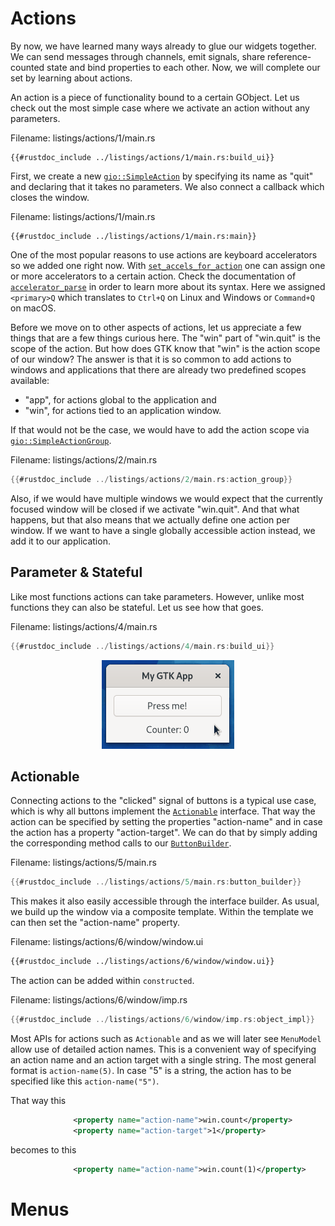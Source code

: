 # Actions

By now, we have learned many ways already to glue our widgets together.
We can send messages through channels, emit signals, share reference-counted state and bind properties to each other.
Now, we will complete our set by learning about actions.

An action is a piece of functionality bound to a certain GObject.
Let us check out the most simple case where we activate an action without any parameters.

<span class="filename">Filename: listings/actions/1/main.rs</span>

```rust,no_run
{{#rustdoc_include ../listings/actions/1/main.rs:build_ui}}
```

First, we create a new [`gio::SimpleAction`](https://gtk-rs.org/gtk-rs-core/stable/latest/docs/gio/struct.SimpleAction.html) by specifying its name as "quit" and declaring that it takes no parameters.
We also connect a callback which closes the window.

<span class="filename">Filename: listings/actions/1/main.rs</span>

```rust,no_run
{{#rustdoc_include ../listings/actions/1/main.rs:main}}
```

One of the most popular reasons to use actions are keyboard accelerators so we added one right now.
With [`set_accels_for_action`](../docs/gtk4/prelude/trait.GtkApplicationExt.html#tymethod.set_accels_for_action) one can assign one or more accelerators to a certain action.
Check the documentation of [`accelerator_parse`](../docs/gtk4/functions/fn.accelerator_parse.html) in order to learn more about its syntax.
Here we assigned `<primary>Q` which translates to `Ctrl+Q` on Linux and Windows or `Command+Q` on macOS.

Before we move on to other aspects of actions, let us appreciate a few things that are a few things curious here.
The "win" part of "win.quit" is the scope of the action.
But how does GTK know that "win" is the action scope of our window?
The answer is that it is so common to add actions to windows and applications that there are already two predefined scopes available:
- "app", for actions global to the application and
- "win", for actions tied to an application window.

If that would not be the case, we would have to add the action scope via [`gio::SimpleActionGroup`](https://gtk-rs.org/gtk-rs-core/stable/latest/docs/gio/struct.SimpleActionGroup.html).

<span class="filename">Filename: listings/actions/2/main.rs</span>

```rust ,no_run,noplayground
{{#rustdoc_include ../listings/actions/2/main.rs:action_group}}
```

Also, if we would have multiple windows we would expect that the currently focused window will be closed if we activate "win.quit".
And that what happens, but that also means that we actually define one action per window.
If we want to have a single globally accessible action instead, we add it to our application.

## Parameter & Stateful

Like most functions actions can take parameters.
However, unlike most functions they can also be stateful.
Let us see how that goes.

<span class="filename">Filename: listings/actions/4/main.rs</span>

```rust ,no_run,noplayground
{{#rustdoc_include ../listings/actions/4/main.rs:build_ui}}
```

<div style="text-align:center"><img src="img/actions_counter.gif" /></div>


## Actionable

Connecting actions to the "clicked" signal of buttons is a typical use case, which is why all buttons implement the [`Actionable`](../docs/gtk4/struct.Actionable.html) interface.
That way the action can be specified by setting the properties "action-name" and in case the action has a property "action-target".
We can do that by simply adding the corresponding method calls to our [`ButtonBuilder`](../docs/gtk4/struct.ButtonBuilder.html).

<span class="filename">Filename: listings/actions/5/main.rs</span>

```rust ,no_run,noplayground
{{#rustdoc_include ../listings/actions/5/main.rs:button_builder}}
```

This makes it also easily accessible through the interface builder.
As usual, we build up the window via a composite template.
Within the template we can then set the "action-name" property.

<span class="filename">Filename: listings/actions/6/window/window.ui</span>

```xml
{{#rustdoc_include ../listings/actions/6/window/window.ui}}
```

The action can be added within `constructed`.

<span class="filename">Filename: listings/actions/6/window/imp.rs</span>

```rust ,no_run,noplayground
{{#rustdoc_include ../listings/actions/6/window/imp.rs:object_impl}}
```

Most APIs for actions such as `Actionable` and as we will later see `MenuModel` allow use of detailed action names.
This is a convenient way of specifying an action name and an action target with a single string.
The most general format is `action-name(5)`.
In case "5" is a string, the action has to be specified like this `action-name("5")`.

That way this

```xml
              <property name="action-name">win.count</property>
              <property name="action-target">1</property>
```

becomes to this

```xml
              <property name="action-name">win.count(1)</property>
```
              


# Menus
